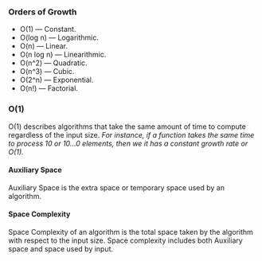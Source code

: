 ### Orders of Growth
- O(1) — Constant.
- O(log n) — Logarithmic.
- O(n) — Linear.
- O(n log n) — Linearithmic.
- O(n^2) — Quadratic.
- O(n^3) — Cubic.
- O(2^n) — Exponential.
- O(n!) — Factorial.
### O(1) 
O(1) describes algorithms that take the same amount of time to compute regardless of the input size.
_For instance, if a function takes the same time to process 10 or 10...0 elements, then we it has a constant growth rate or O(1)._
#### Auxiliary Space 
Auxiliary Space is the extra space or temporary space used by an algorithm. 
#### Space Complexity 
Space Complexity of an algorithm is the total space taken by the algorithm with respect to the input size. Space complexity includes both Auxiliary space and space used by input.